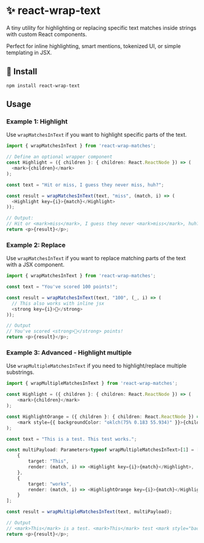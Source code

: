 # ✨ react-wrap-text
A tiny utility for highlighting or replacing specific text matches inside strings with custom React components.

Perfect for inline highlighting, smart mentions, tokenized UI, or simple templating in JSX.

## 🚀 Install
```
npm install react-wrap-text
```

## Usage

### Example 1: Highlight
Use `wrapMatchesInText` if you want to highlight specific parts of the text.

```ts
import { wrapMatchesInText } from 'react-wrap-matches';

// Define an optional wrapper component
const Highlight = ({ children }: { children: React.ReactNode }) => (
  <mark>{children}</mark>
);

const text = "Hit or miss, I guess they never miss, huh?";

const result = wrapMatchesInText(text, "miss", (match, i) => (
  <Highlight key={i}>{match}</Highlight>
));

// Output: 
// Hit or <mark>miss</mark>, I guess they never <mark>miss</mark>, huh?
return <p>{result}</p>;
```


### Example 2: Replace
Use `wrapMatchesInText` if you want to replace matching parts of the text with a JSX component.

```ts
import { wrapMatchesInText } from 'react-wrap-matches';

const text = "You've scored 100 points!";

const result = wrapMatchesInText(text, "100", (_, i) => (
  // This also works with inline jsx
  <strong key={i}>💯</strong>
));

// Output
// You've scored <strong>💯</strong> points!
return <p>{result}</p>;
```


### Example 3: Advanced - Highlight multiple
Use `wrapMultipleMatchesInText` if you need to highlight/replace multiple substrings.

```ts
import { wrapMultipleMatchesInText } from 'react-wrap-matches';

const Highlight = ({ children }: { children: React.ReactNode }) => (
	<mark>{children}</mark>
);

const HighlightOrange = ({ children }: { children: React.ReactNode }) => (
	<mark style={{ backgroundColor: "oklch(75% 0.183 55.934)" }}>{children}</mark>
);

const text = "This is a test. This test works.";

const multiPayload: Parameters<typeof wrapMultipleMatchesInText>[1] = [
	{
		target: "This",
		render: (match, i) => <Highlight key={i}>{match}</Highlight>,
	},
	{
		target: "works",
		render: (match, i) => <HighlightOrange key={i}>{match}</HighlightOrange>,
	}
];

const result = wrapMultipleMatchesInText(text, multiPayload);

// Output
// <mark>This</mark> is a test. <mark>This</mark> test <mark style="background-color: oklch(0.75 0.183 55.934);">works</mark>.
return <p>{result}</p>;
```
